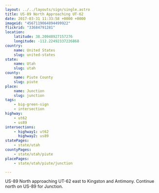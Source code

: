 ```yaml
---
layout: ../../layouts/sign/single.astro
title: US-89 North Approaching UT-62
date: 2017-03-31 11:33:58 +0000 +0000
imageid: "4567119064894499922"
flickrid: "33684791281"
location:
    latitude: 38.20948927157276
    longitude: -112.22492337226868
country:
    name: United States
    slug: united-states
state:
    name: Utah
    slug: utah
county:
    name: Piute County
    slug: piute
place:
    name: Junction
    slug: junction
tags:
    - big-green-sign
    - intersection
highway:
    - ut62
    - us89
intersections:
    - highway1: ut62
      highway2: us89
statePages:
    - state/utah
countyPages:
    - state/utah/piute
placePages:
    - state/utah/piute/junction

---
```

US-89 North approaching UT-62 east to Kingston and Antimony.  Continue north on US-89 for Junction.